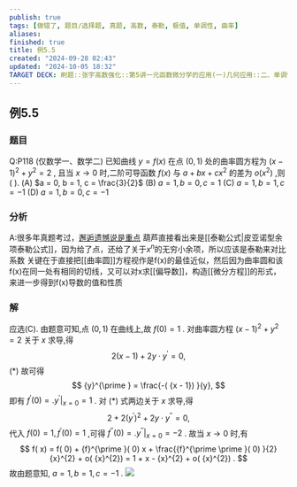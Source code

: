 ```yaml
---
publish: true
tags: [做错了, 题目/选择题, 真题, 高数, 泰勒, 极值, 单调性, 曲率]
aliases: 
finished: true
title: 例5.5
created: "2024-09-28 02:43"
updated: "2024-10-05 18:32"
TARGET DECK: 刷题::张宇高数强化::第5讲一元函数微分学的应用(一)几何应用::二、单调性、极值、凹凸性与拐点::例5.5
---
```

## 例5.5
### 题目
Q:P118 (仅数学一、数学二) 已知曲线 $y = f( x)$ 在点 $( {0,1})$ 处的曲率圆方程为 ${( x - 1) }^{2} + {y}^{2} = 2$ , 且当 $x \rightarrow 0$ 时,二阶可导函数 $f( x)$ 与 $a + {bx} + c{x}^{2}$ 的差为 $o( {x}^{2})$ ,则 ( ).
(A) $a = 0, b = 1, c = \frac{3}{2}$ 
(B) $a = 1, b = 0, c = 1$
(C) $a = 1, b = 1, c = - 1$ 
(D) $a = 1, b = 0, c = - 1$
### 分析
A:很多年真题考过，[邂逅遗憾说是重点](https://www.bilibili.com/video/BV1hz421i7wg?t=2461.5)
葫芦直接看出来是[[泰勒公式|皮亚诺型余项泰勒公式]]，因为给了点，还给了关于$x^{n}$的无穷小余项，所以应该是泰勒来对比系数
关键在于直接把[[曲率圆]]方程视作是f(x)的最佳近似，然后因为曲率圆和该f(x)在同一处有相同的切线，又可以对x求[[偏导数]]，构造[[微分方程]]的形式，来进一步得到f(x)导数的值和性质
### 解
应选(C).
由题意可知,点 $( {0,1})$ 在曲线上,故 $f( 0) = 1$ .
对曲率圆方程 ${( x - 1) }^{2} + {y}^{2} = 2$ 关于 $x$ 求导,得
$$
2( {x - 1}) + {2y} \cdot {y}^{\prime } = 0,
$$
$(*)$
故可得
$$
{y}^{\prime } = \frac{-( {x - 1}) }{y},
$$
即有 ${f}^{\prime }( 0) = {. {y}^{\prime }| }_{x = 0} = 1$ .
对 $( *)$ 式两边关于 $x$ 求导,得
$$
2 + 2{( {y}^{\prime }) }^{2} + {2y} \cdot {y}^{\prime \prime } = 0,
$$
代入 $f( 0) = 1,{f}^{\prime }( 0) = 1$ ,可得 ${f}^{\prime \prime }( 0) = {. {y}^{\prime \prime }| }_{x = 0} = - 2$ .
故当 $x \rightarrow 0$ 时,有
$$
f( x) = f( 0) + {f}^{\prime }( 0) x + \frac{{f}^{\prime \prime }( 0) }{2}{x}^{2} + o( {x}^{2}) = 1 + x - {x}^{2} + o( {x}^{2}) .
$$
故由题意知, $a = 1, b = 1, c = - 1$ .
![](https://img.hwenyi.tech/202410060222717.webp)

